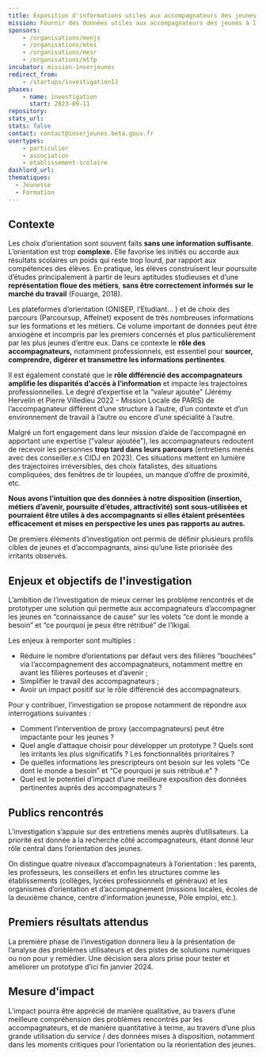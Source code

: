 ```yaml
---
title: Exposition d'informations utiles aux accompagnateurs des jeunes à l’orientation professionnelle
mission: Fournir des données utiles aux accompagnateurs des jeunes à l’orientation professionnelle
sponsors:
    - /organisations/menjs
    - /organisations/mtei
    - /organisations/mesr
    - /organisations/mtfp
incubator: mission-inserjeunes
redirect_from:
    - /startups/investigationIJ
phases:
    - name: investigation
      start: 2023-09-11
repository:
stats_url:
stats: false
contact: contact@inserjeunes.beta.gouv.fr
usertypes:
    - particulier
    - association
    - etablissement-scolaire
dashlord_url:
thematiques:
  - Jeunesse
  - Formation
---
```

## Contexte

Les choix d’orientation sont souvent faits **sans une information suffisante**. L’orientation est trop **complexe.** Elle favorise les initiés ou accorde aux résultats scolaires un poids qui reste trop lourd, par rapport aux compétences des élèves. En pratique, les élèves construisent leur poursuite d’études principalement à partir de leurs aptitudes studieuses et d’une **représentation floue des métiers**, **sans être correctement informés sur le marché du travail** (Fouarge, 2018).

Les plateformes d’orientation (ONISEP, l’Etudiant… ) et de choix des parcours (Parcoursup, Affelnet) exposent de très nombreuses informations sur les formations et les métiers. Ce volume important de données peut être anxiogène et incompris par les premiers concernés et plus particulièrement par les plus jeunes d’entre eux. Dans ce contexte le **rôle des accompagnateurs,** notamment professionnels, est essentiel pour **sourcer, comprendre, digérer et transmettre les informations pertinentes**.

Il est également constaté que le **rôle différencié des accompagnateurs amplifie les disparités d’accès à l’information** et impacte les trajectoires professionnelles. Le degré d’expertise et la “valeur ajoutée” (Jérémy Hervelin et Pierre Villedieu 2022 - Mission Locale de PARIS) de l’accompagnateur diffèrent d’une structure à l’autre, d’un contexte et d’un environnement de travail à l’autre ou encore d’une spécialité à l’autre.

Malgré un fort engagement dans leur mission d’aide de l’accompagné en apportant une expertise (”valeur ajoutée”), les accompagnateurs redoutent de recevoir les personnes **trop tard dans leurs parcours** (entretiens menés avec des conseiller.e.s CIDJ en 2023). Ces situations mettent en lumière des trajectoires irréversibles, des choix fatalistes, des situations compliquées, des fenêtres de tir loupées, un manque d’offre de proximité, etc.

**Nous avons l’intuition que des données à notre disposition (insertion, métiers d’avenir, poursuite d’études, attractivité) sont sous-utilisées et pourraient être utiles à des accompagnants si elles étaient présentées efficacement et mises en perspective les unes pas rapports au autres.**

De premiers éléments d’investigation ont permis de définir plusieurs profils cibles de jeunes et d’accompagnants, ainsi qu’une liste priorisée des irritants observés.

## Enjeux et objectifs de l'investigation

L’ambition de l’investigation de mieux cerner les problème rencontrés et de prototyper une solution qui permette aux accompagnateurs d’accompagner les jeunes en “connaissance de cause” sur les volets “ce dont le monde a besoin” et “ce pourquoi je peux être rétribué” de l’Ikigaï.

Les enjeux à remporter sont multiples :

-   Réduire le nombre d’orientations par défaut vers des filières “bouchées” via l’accompagnement des accompagnateurs, notamment mettre en avant les filières porteuses et d’avenir ;
-   Simplifier le travail des accompagnateurs ;
-   Avoir un impact positif sur le rôle différencié des accompagnateurs.

Pour y contribuer, l’investigation se propose notamment de répondre aux interrogations suivantes :

-   Comment l’intervention de proxy (accompagnateurs) peut être impactante pour les jeunes ?
-   Quel angle d’attaque choisir pour développer un prototype ? Quels sont les irritants les plus significatifs ? Les fonctionnalités prioritaires ?
-   De quelles informations les prescripteurs ont besoin sur les volets “Ce dont le monde a besoin” et “Ce pourquoi je suis rétribué.e” ?
-   Quel est le potentiel d’impact d’une meilleure exposition des données pertinentes auprès des accompagnateurs ?

## Publics rencontrés

L’investigation s’appuie sur des entretiens menés auprès d’utilisateurs. La priorité est donnée à la recherche côté accompagnateurs, étant donné leur rôle central dans l’orientation des jeunes.

On distingue quatre niveaux d’accompagnateurs à l’orientation : les parents, les professeurs, les conseillers et enfin les structures comme les établissements (collèges, lycées professionnels et généraux) et les organismes d’orientation et d’accompagnement (missions locales, écoles de la deuxième chance, centre d’information jeunesse, Pôle emploi, etc.).

## Premiers résultats attendus

La première phase de l’investigation donnera lieu à la présentation de l’analyse des problèmes utilisateurs et des pistes de solutions numériques ou non pour y remédier. Une décision sera alors prise pour tester et améliorer un prototype d’ici fin janvier 2024.

## Mesure d'impact

L’impact pourra être apprécié de manière qualitative, au travers d’une meilleure compréhension des problèmes rencontrés par les accompagnateurs, et de manière quantitative à terme, au travers d’une plus grande utilisation du service / des données mises à disposition, notamment dans les moments critiques pour l’orientation ou la réorientation des jeunes.